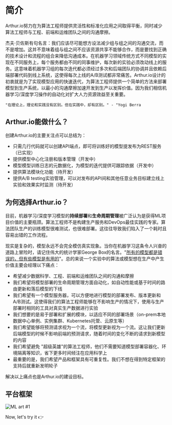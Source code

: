 # 简介

Arthur.io努力在为算法工程师提供灵活性和标准化应用之间取得平衡，同时减少算法工程师与工程、前端和运维团队之间的沟通摩擦。

杰夫·贝佐斯有句名言：我们应该尽可能想方设法减少组与组之间的沟通交流，而不是增加。这并不意味着组与组之间不应该资源共享不能够合作，而是要找到正确的技术设计和流程的组合来降低沟通成本。在机器学习领域传统方式不同模型的实现在不同服务上，每个服务都由不同的同事维护，每次新的实验必须改动线上的服务。这意味着机器学习组的每次迭代都必须经过多次和后端团队的协调并且依赖后端部署代码到线上系统，这使得每次上线的A/B测试都非常痛苦。Arthur.io设计的初衷就是为了实现模型应用的快速迭代，为算法工程师提供一个简单的方法来部署模型到生产系统，以最小的沟通摩擦加速开发到生产以发挥价值。因为我们相信机器学习/深度学习操作的自动化对扩大人力资源效益至关重要。


`"在理论上，理论和实践没有区别。但在实践中，却有区别。" - "Yogi Berra`

## Arthur.io能做什么？
创建Arthur.io的主要关注点可以总结为：
- 只需几行代码就可以创建API端点，即可将训练好的模型提发布为REST服务（已实现）
- 提供模型中心化注册和版本管理（开发中）
- 模型模型训练日志的元数据化，为模型的迭代提供可跟踪依据（开发中）
- 提供算法模块化功能（待开发）
- 提供A/B testing实验管理，可以对发布的API间和其他任意业务目标建立线上实验和效果实时监测（待开发）

## 为何选择Arthur.io？
目前，机器学习/深度学习模型的**持续部署**和**生命周期管理**被广泛认为是获得ML项目价值的主要瓶颈。算法工程师不是构建生产服务和DevOps最佳实践的专家。算法团队生产的训练模型很难测试，也很难部署。这往往导致我们陷入了一个耗时且容易出错的工作流程。

现实是复杂的，模型永远不会完全模仿真实现象。当你在机器学习这条令人兴奋的道路上冒险时，请记住伟大的统计学家George Box的名言。"[所有的模型都是错误的，但有些模型是有用的](https://en.wikipedia.org/wiki/All_models_are_wrong)"。总的来说一个实验中的算法或模型想在生产中产生价值主要会经理以下痛点：
- 希望减少数据科学、工程、前端和运维团队之间的沟通和摩擦
- 我们希望将模型部署的生命周期管理方面自动化，如自动性能或基于时间的路由更新和落后模型的下线
- 我们希望有一个模型服务器，可以方便地进行模型的部署发布、版本更新和A/B测试。这使得我们的算法工程师能够在不影响生产的情况下，使用与生产部署时相同的工具对真实生产数据进行实验
- 我们想要的是易于部署和扩展的模块，以适应不同的部署场景（on-prem本地数据中心单例、实例集群、Kubernetes托管、云原生等）
- 我们希望能够将预测请求视为一个流，将模型更新视为一个流。这让我们更新后端模型的时候不影响前端的预测请求，随着时间的变化不断的请求到新模型的内容
- 我们希望避免 "超级英雄"的算法工程师，他们不需要知道模型部署容器化、环境隔离等知识，省下更多时间倾注在应用科学上
- 最重要的是，我们希望产品和框架具有可重复性。我们不想在得到特定框架的支持后就重新发明轮子

解决以上痛点也是Arthur.io的建设目标。

## 平台框架
![ML art #1](/how-to/ml-rewrite.jpg)


Now, let's try it :point_right:

